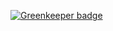 

[![Greenkeeper badge](https://badges.greenkeeper.io/AndrewUsher/lorem-ipsum-generator.svg)](https://greenkeeper.io/)